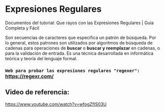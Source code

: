 # Expresiones Regulares
Documentos del tutorial: Que rayos con las Expresiones Regulares | Guía Completa y Fácil

Son secuencias de caracteres que especifica un patrón de búsqueda. Por lo general, estos patrones son utilizados por algoritmos de búsqueda de cadenas para operaciones de **buscar** o **buscar y reemplazar** en cadenas, o para la validación de entrada. Es una técnica desarrollada en informática teórica y teoría del lenguaje formal. 

### `Web para probar las expresiones regulares "regexer":` https://regexr.com/
## Video de referencia:
https://www.youtube.com/watch?v=wfogZfIS03U
